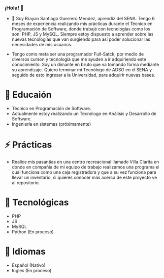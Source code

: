 ### ¡Hola! 👋 

- 🔭 Soy Brayan Santiago Guerrero Mendez, aprendiz del SENA. Tengo 6 meses de experiencia realizando mis prácticas durante el Técnico en Programación de Software, donde trabajé con tecnologías como los son: PHP, JS y MySQL. Siempre estoy dispuesto a aprender sobre las nuevas tecnologías que van surgiendo para así poder solucionar las necesidades de mis usuarios.

- Tengo como meta ser una programador Full-Satck, por medio de diversos curson y tecnología que me ayuden a ir adquiriendo este conocimiento. Soy un dimante en bruto que va tomando forma mediante su aprendizaje. Quiero terminar mi Tecnólogo de ADSO en el SENA y seguido de esto ingresar a la Universidad, para adquirir nuevas bases.

# 🌱 Educaión 
- Técnico en Programación de Software.
- Actualmente estoy realizando un Tecnólogo en Análisis y Desarrollo de Software.
- Ingeniería en sistemas (próximamente) 
 
# ⚡ Prácticas
- Realice mis pasantías en una centro recreacional llamado Villa Clarita en donde en compañia de mi equipo de trabajo realizamos una programa el cual funciona como una caja registradora y que a su vez funciona para llevar un inventario, si quieres conocer más acerca de este proyecto ve al repositorio.

# 🤔 Tecnológicas 
- PHP
- JS
- MySQL
- Python (En proceso)

 # 💬 Idiomas
 - Español (Nativo)
 - Ingles (En proceso)
<!--
**Guerrero-077/Guerrero-077** is a ✨ _special_ ✨ repository because its `README.md` (this file) appears on your GitHub profile.

Here are some ideas to get you started:




- 👯 I’m looking to collaborate on ...

- 📫 How to reach me: ...
- 😄 Pronouns: ...

-->
